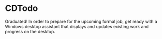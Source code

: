# CDTodo
Graduated! In order to prepare for the upcoming formal job, get ready with a Windows desktop assistant that displays and updates existing work and progress on the desktop.
